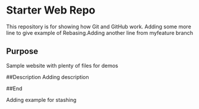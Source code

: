 # Starter Web Repo

This repository is for showing how Git and GitHub work. Adding some more line to give example of Rebasing.Adding another line from myfeature branch

## Purpose

Sample website with plenty of files for demos

##Description
Adding description

##End

Adding example for stashing